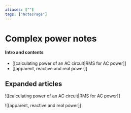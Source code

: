 ```yaml
---
aliases: [""]
tags: ["NotesPage"]
---
```


# Complex power notes

#### Intro and contents
- [[calculating power of an AC circuit|RMS for AC power]]
- [[apparent, reactive and real power]]


## Expanded articles

![[calculating power of an AC circuit|RMS for AC power]]

![[apparent, reactive and real power]]